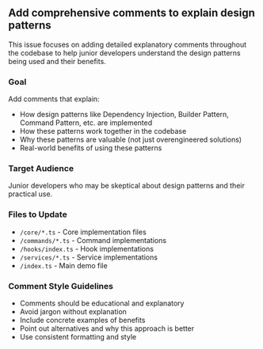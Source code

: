 ## Add comprehensive comments to explain design patterns

This issue focuses on adding detailed explanatory comments throughout the codebase to help junior developers understand the design patterns being used and their benefits.

### Goal
Add comments that explain:
- How design patterns like Dependency Injection, Builder Pattern, Command Pattern, etc. are implemented
- How these patterns work together in the codebase
- Why these patterns are valuable (not just overengineered solutions)
- Real-world benefits of using these patterns

### Target Audience
Junior developers who may be skeptical about design patterns and their practical use.

### Files to Update
- `/core/*.ts` - Core implementation files
- `/commands/*.ts` - Command implementations
- `/hooks/index.ts` - Hook implementations
- `/services/*.ts` - Service implementations
- `/index.ts` - Main demo file

### Comment Style Guidelines
- Comments should be educational and explanatory
- Avoid jargon without explanation
- Include concrete examples of benefits
- Point out alternatives and why this approach is better
- Use consistent formatting and style